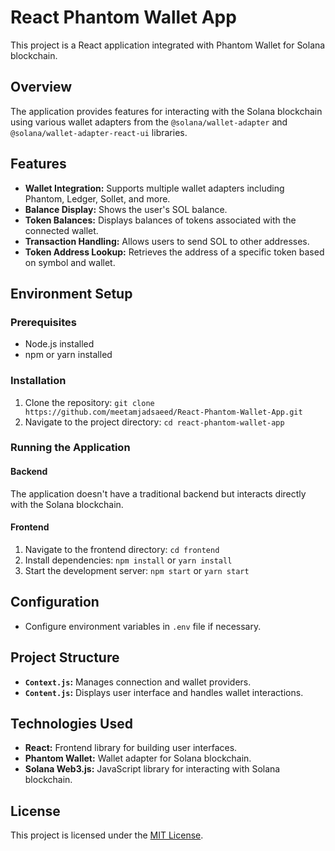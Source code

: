 # React Phantom Wallet App

This project is a React application integrated with Phantom Wallet for Solana blockchain.

## Overview

The application provides features for interacting with the Solana blockchain using various wallet adapters from the `@solana/wallet-adapter` and `@solana/wallet-adapter-react-ui` libraries.

## Features

- **Wallet Integration:** Supports multiple wallet adapters including Phantom, Ledger, Sollet, and more.
- **Balance Display:** Shows the user's SOL balance.
- **Token Balances:** Displays balances of tokens associated with the connected wallet.
- **Transaction Handling:** Allows users to send SOL to other addresses.
- **Token Address Lookup:** Retrieves the address of a specific token based on symbol and wallet.

## Environment Setup

### Prerequisites

- Node.js installed
- npm or yarn installed

### Installation

1. Clone the repository: `git clone https://github.com/meetamjadsaeed/React-Phantom-Wallet-App.git`
2. Navigate to the project directory: `cd react-phantom-wallet-app`

### Running the Application

#### Backend

The application doesn't have a traditional backend but interacts directly with the Solana blockchain.

#### Frontend

1. Navigate to the frontend directory: `cd frontend`
2. Install dependencies: `npm install` or `yarn install`
3. Start the development server: `npm start` or `yarn start`

## Configuration

- Configure environment variables in `.env` file if necessary.

## Project Structure

- **`Context.js`:** Manages connection and wallet providers.
- **`Content.js`:** Displays user interface and handles wallet interactions.

## Technologies Used

- **React:** Frontend library for building user interfaces.
- **Phantom Wallet:** Wallet adapter for Solana blockchain.
- **Solana Web3.js:** JavaScript library for interacting with Solana blockchain.

## License

This project is licensed under the [MIT License](link-to-license).
